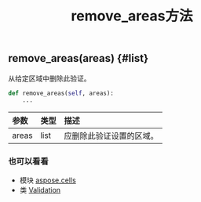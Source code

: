 ﻿---
title: remove_areas方法
second_title: Aspose.Cells for Python via .NET API 参考文献
description:
type: docs
weight: 100
url: /zh/python-net/aspose.cells/validation/remove_areas/
is_root: false
---
##  remove_areas(areas) {#list}
从给定区域中删除此验证。



```python
def remove_areas(self, areas):
    ...
```


|参数|类型|描述|
| :- | :- | :- |
| areas | list |应删除此验证设置的区域。|



### 也可以看看
* 模块 [aspose.cells](../../)
* 类 [Validation](/cells/zh/python-net/aspose.cells/validation)
